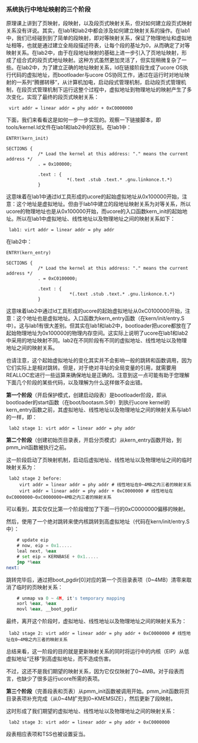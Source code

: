 ### 系统执行中地址映射的三个阶段
原理课上讲到了页映射，段映射，以及段页式映射关系，但对如何建立段页式映射关系没有详说。其实，在lab1和lab2中都会涉及如何建立映射关系的操作。在lab1中，我们已经碰到到了简单的段映射，即对等映射关系，保证了物理地址和虚拟地址相等，也就是通过建立全局段描述符表，让每个段的基址为0，从而确定了对等映射关系。在lab2中，由于在段地址映射的基础上进一步引入了页地址映射，形成了组合式的段页式地址映射。这种方式虽然更加灵活了，但实现稍微复杂了一些。在lab2中，为了建立正确的地址映射关系，ld在链接阶段生成了ucore OS执行代码的虚拟地址，而bootloader与ucore OS协同工作，通过在运行时对地址映射的一系列“腾挪转移”，从计算机加电，启动段式管理机制，启动段页式管理机制，在段页式管理机制下运行这整个过程中，虚拟地址到物理地址的映射产生了多次变化，实现了最终的段页式映射关系：
``` 
 virt addr = linear addr = phy addr + 0xC0000000
```

下面，我们来看看这是如何一步一步实现的。观察一下链接脚本，即tools/kernel.ld文件在lab1和lab2中的区别。在lab1中：
```
ENTRY(kern_init)

SECTIONS {
            /* Load the kernel at this address: "." means the current address */
            . = 0x100000;

            .text : {
                       *(.text .stub .text.* .gnu.linkonce.t.*)
            }
```
这意味着在lab1中通过ld工具形成的ucore的起始虚拟地址从0x100000开始，注意：这个地址是虚拟地址。但由于lab1中建立的段地址映射关系为对等关系，所以ucore的物理地址也是从0x100000开始，而ucore的入口函数kern\_init的起始地址。所以在lab1中虚拟地址、线性地址以及物理地址之间的映射关系如下：
```
 lab1: virt addr = linear addr = phy addr
```

在lab2中：
```
ENTRY(kern_entry)

SECTIONS {
            /* Load the kernel at this address: "." means the current address */
            . = 0xC0100000;

            .text : {
                        *(.text .stub .text.* .gnu.linkonce.t.*)
            }
```
这意味着lab2中通过ld工具形成的ucore的起始虚拟地址从0xC0100000开始，注意：这个地址也是虚拟地址。入口函数为kern\_entry函数（在kern/init/entry.S中）。这与lab1有很大差别。但其实在lab1和lab2中，bootloader把ucore都放在了起始物理地址为0x100000的物理内存空间。这实际上说明了ucore在lab1和lab2中采用的地址映射不同。lab2在不同阶段有不同的虚拟地址、线性地址以及物理地址之间的映射关系。

也请注意，这个起始虚拟地址的变化其实并不会影响一般的跳转和函数调用，因为它们实际上是相对跳转。但是，对于绝对寻址的全局变量的引用，就需要用REALLOC宏进行一些运算来确保地址是正确的。注意到这一点可能有助于您理解下面几个阶段的某些代码，以及理解为什么这样做不会出错。

**第一个阶段**（开启保护模式，创建启动段表）是bootloader阶段，即从bootloader的start函数（在boot/bootasm.S中）到执行ucore kernel的kern\_entry函数之前，其虚拟地址、线性地址以及物理地址之间的映射关系与lab1的一样，即：

```
 lab2 stage 1: virt addr = linear addr = phy addr
```

**第二个阶段**（创建初始页目录表，开启分页模式）从kern\_entry函数开始，到pmm_init函数被执行之前。

这一阶段启动了页映射机制，启动后虚拟地址、线性地址以及物理地址之间的临时映射关系为：

```
 lab2 stage 2 before:
     virt addr = linear addr = phy addr # 线性地址在0~4MB之内三者的映射关系
     virt addr = linear addr = phy addr + 0xC0000000 # 线性地址在0xC0000000~0xC0000000+4MB之内三者的映射关系
```

可以看到，其实仅仅比第一个阶段增加了下面一行的0xC0000000偏移的映射。

然后，使用了一个绝对跳转来使内核跳转到高虚拟地址（代码在kern/init/entry.S中）：

```asm
    # update eip
    # now, eip = 0x1.....
    leal next, %eax
    # set eip = KERNBASE + 0x1.....
    jmp *%eax
next:
```

跳转完毕后，通过把boot\_pgdir[0]对应的第一个页目录表项（0\~4MB）清零来取消了临时的页映射关系：

```asm
    # unmap va 0 ~ 4M, it's temporary mapping
    xorl %eax, %eax
    movl %eax, __boot_pgdir
```

最终，离开这个阶段时，虚拟地址、线性地址以及物理地址之间的映射关系为：

```
 lab2 stage 2: virt addr = linear addr = phy addr + 0xC0000000 # 线性地址在0~4MB之内三者的映射关系
```

总结来看，这一阶段的目的就是更新映射关系的同时将运行中的内核（EIP）从低虚拟地址“迁移”到高虚拟地址，而不造成伤害。

不过，这还不是我们期望的映射关系，因为它仅仅映射了0~4MB。对于段表而言，也缺少了很多运行ucore所需的表项。

**第三个阶段**（完善段表和页表）从pmm_init函数被调用开始。pmm_init函数将页目录表项补充完成（从0~4M扩充到0~KMEMSIZE），然后更新了段映射。

这时形成了我们期望的虚拟地址、线性地址以及物理地址之间的映射关系：

```
 lab2 stage 3: virt addr = linear addr = phy addr + 0xC0000000
```

段表相应表项和TSS也被设置妥当。